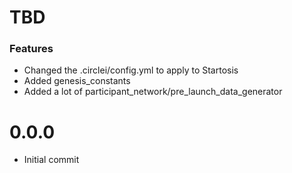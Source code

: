 # TBD

### Features
- Changed the .circlei/config.yml to apply to Startosis
- Added genesis_constants
- Added a lot of participant_network/pre_launch_data_generator

# 0.0.0
* Initial commit
